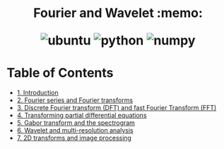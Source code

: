<h1 align="center">
<p> Fourier and Wavelet :memo:</p>
<p>
<img alt="ubuntu" src="https://img.shields.io/badge/ubuntu-%3E%3D18.04-blueviolet?style=for-the-badge&logo=ubuntu">
<img alt="python" src="https://img.shields.io/badge/python-%3E%3D3.6-blue?style=for-the-badge&logo=python">
<img alt="numpy" src="https://img.shields.io/badge/numpy-%3E%3D1.19-skyblue?style=for-the-badge&logo=numpy">
</p>
</h1>

# Table of Contents

- [1. Introduction](1-Introduction.md)
- [2. Fourier series and Fourier transforms](2-FourierseriesandFouriertransforms.md)
- [3. Discrete Fourier transform (DFT) and fast Fourier Transform (FFT)](3-DFTnFFT.md)
- [4. Transforming partial differential equations](4-TransformingPartialDifferentialEquations.md)
- [5. Gabor transform and the spectrogram](5-GaborTransformnTheSpectrogram.md)
- [6. Wavelet and multi-resolution analysis](6-WaveletnMulti-ResolutionAnalysis.md)
- [7. 2D transforms and image processing](7-2DTransformsnImageProcessing.md)
